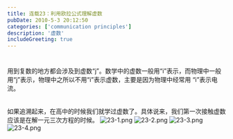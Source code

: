 ```yaml
---
title: 连载23：利用欧拉公式理解虚数
pubDate: 2010-5-3 20:12:50 
categories: ['communication principles']
description: '虚数'
includeGreeting: true
---
```


$$\qquad$$用到复数的地方都会涉及到虚数“j”。数学中的虚数一般用“i”表示，而物理中一般用“j”表示，物理中之所以不用“i”表示虚数，主要是因为物理中经常用 “i”表示电流。
$$\qquad$$如果追溯起来，在高中的时候我们就学过虚数了。具体说来，我们第一次接触虚数应该是在解一元三次方程的时候。
![23-1.png](https://img2.imgtp.com/2024/05/10/IrYBPoD2.png)
![23-2.png](https://img2.imgtp.com/2024/05/10/kuaIeIc9.png)
![23-3.png](https://img2.imgtp.com/2024/05/10/SWnTkdaL.png)
![23-4.png](https://img2.imgtp.com/2024/05/10/vPzWFADf.png)